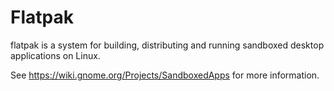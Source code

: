 # Flatpak

flatpak is a system for building, distributing and running sandboxed
desktop applications on Linux.

See https://wiki.gnome.org/Projects/SandboxedApps for more information.
